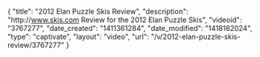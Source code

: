 {
    "title": "2012 Elan Puzzle Skis Review",
    "description": "http:\/\/www.skis.com Review for the 2012 Elan Puzzle Skis",
    "videoid": "3767277",
    "date_created": "1411361284",
    "date_modified": "1418182024",
    "type": "captivate",
    "layout": "video",
    "url": "\/v\/2012-elan-puzzle-skis-review\/3767277"
}